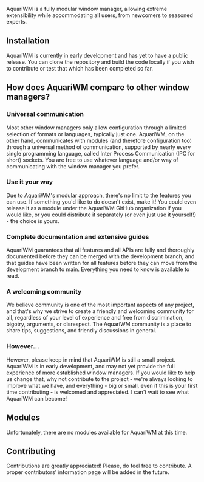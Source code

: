 <!-- This Source Code Form is subject to the terms of the Mozilla Public
   - License, v. 2.0. If a copy of the MPL was not distributed with this
   - file, You can obtain one at https://mozilla.org/MPL/2.0/. -->

AquariWM is a fully modular window manager, allowing extreme extensibility while accommodating all
users, from newcomers to seasoned experts.

## Installation
AquariWM is currently in early development and has yet to have a public release.  You can clone the
repository and build the code locally if you wish to contribute or test that which has been
completed so far.


## How does AquariWM compare to other window managers?

### Universal communication
Most other window managers only allow configuration through a limited selection of formats or
languages, typically just one.  AquariWM, on the other hand, communicates with modules (and
therefore configuration too) through a universal method of communication, supported by nearly every
single programming language, called Inter Process Communication (IPC for short) sockets.  You are
free to use whatever language and/or way of communicating with the window manager you prefer.

### Use it your way
Due to AquariWM's modular approach, there's no limit to the features you can use.  If something
you'd like to do doesn't exist, make it!  You could even release it as a module under the AquariWM
GitHub organization if you would like, or you could distribute it separately (or even just use it
yourself!) - the choice is yours.

### Complete documentation and extensive guides
AquariWM guarantees that all features and all APIs are fully and thoroughly documented before they
can be merged with the development branch, and that guides have been written for all features
before they can move from the development branch to main.  Everything you need to know is available
to read.

### A welcoming community
We believe community is one of the most important aspects of any project, and that's why we strive
to create a friendly and welcoming community for all, regardless of your level of experience and
free from discrimination, bigotry, arguments, or disrespect.  The AquariWM community is a place to
share tips, suggestions, and friendly discussions in general.

### However...
However, please keep in mind that AquariWM is still a small project.  AquariWM is in early
development, and may not yet provide the full experience of more established window managers.  If
you would like to help us change that, why not contribute to the project - we're always looking to
improve what we have, and everything - big or small, even if this is your first time contributing -
is welcomed and appreciated.  I can't wait to see what AquariWM can become!

## Modules
Unfortunately, there are no modules available for AquariWM at this time.

## Contributing
Contributions are greatly appreciated!  Please, do feel free to contribute.  A proper contributors'
information page will be added in the future.
